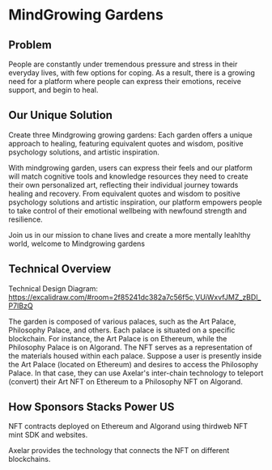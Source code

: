 # MindGrowing Gardens

## Problem

People are constantly under tremendous pressure and stress in their everyday lives, with few options for coping. As a result, there is a growing need for a platform where people can express their emotions, receive support, and begin to heal.

## Our Unique Solution

Create three Mindgrowing growing gardens: Each garden offers a unique approach to healing, featuring equivalent quotes and wisdom, positive psychology solutions, and artistic inspiration.

With mindgrowing garden, users can express their feels and our platform will match cognitive tools and knowledge resources they need to create their own personalized art, reflecting their individual journey towards healing and recovery. From equivalent quotes and wisdom to positive psychology solutions and artistic inspiration, our platform empowers people to take control of their emotional wellbeing with newfound strength and resilience. 

Join us in our mission to chane lives and create a more mentally leahlthy world, welcome to Mindgrowing gardens

## Technical Overview

Technical Design Diagram: https://excalidraw.com/#room=2f85241dc382a7c56f5c,VUiWxvfJMZ_zBDl_P7IBzQ

The garden is composed of various palaces, such as the Art Palace, Philosophy Palace, and others. Each palace is situated on a specific blockchain. For instance, the Art Palace is on Ethereum, while the Philosophy Palace is on Algorand. The NFT serves as a representation of the materials housed within each palace. Suppose a user is presently inside the Art Palace (located on Ethereum) and desires to access the Philosophy Palace. In that case, they can use Axelar's inter-chain technology to teleport (convert) their Art NFT on Ethereum to a Philosophy NFT on Algorand.




## How Sponsors Stacks Power US

NFT contracts deployed on Ethereum and Algorand using thirdweb NFT mint SDK and websites.

Axelar provides the technology that connects the NFT on different blockchains.

